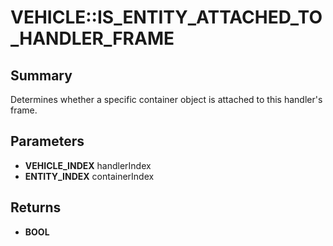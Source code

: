 # VEHICLE::IS_ENTITY_ATTACHED_TO_HANDLER_FRAME

## Summary
Determines whether a specific container object is attached to this handler's frame.

## Parameters
* **VEHICLE_INDEX** handlerIndex
* **ENTITY_INDEX** containerIndex

## Returns
* **BOOL**